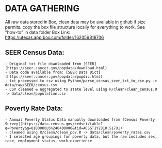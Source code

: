 # DATA GATHERING 

All raw data stored in Box, clean data may be available in github if size permits.
copy the box file structure locally for everything to work. See "how-to" in data folder
Box Link: https://utexas.app.box.com/folder/162059819706

## SEER Census Data:
    - Original txt file downloaded from [SEER](https://seer.cancer.gov/popdata/download.html)
    - Data code available from: [SEER Data Dict](https://seer.cancer.gov/popdata/popdic.html)
    - txt processed to csv using Python/parse_census_seer_txt_to_csv.py -> data/raw/SEER/census.csv
    - CSV cleaned & aggregated to state level using R/clean/clean_census.R -> data/clean/population.csv
    
## Poverty Rate Data: 
    - Annual Poverty Status Data manually downloaded from [Census Poverty Survey](https://data.census.gov/cedsci/table?q=Poverty&g=0100000US%240400000&tid=ACSST1Y2010.S1701)
    - cleaned using R/clean/clean_pov.R -> data/clean/poverty_rates.csv
    - I selected age groupings for poverty data, but the raw includes sex, race, employment status, work experience